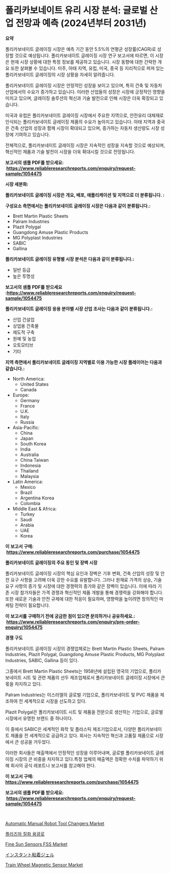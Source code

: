 <p><h1>폴리카보네이트 유리 시장 분석: 글로벌 산업 전망과 예측 (2024년부터 2031년)</h1></p><p><strong>요약</strong></p>
<p><p>폴리카보네이트 글레이징 시장은 예측 기간 동안 5.5%의 연평균 성장률(CAGR)로 성장할 것으로 예상됩니다. 폴리카보네이트 글레이징 시장 연구 보고서에 따르면, 이 시장은 현재 시장 상황에 대한 특정 정보를 제공하고 있습니다. 시장 동향에 대한 간략한 개요 또한 살펴볼 수 있습니다. 미주, 아태 지역, 유럽, 미국, 중국 등 지리적으로 퍼져 있는 폴리카보네이트 글레이징의 시장 상황을 자세히 알려줍니다.</p><p>폴리카보네이트 글레이징 시장은 안정적인 성장을 보이고 있으며, 특히 건축 및 자동차 산업에서의 수요가 증가하고 있습니다. 이러한 산업들의 성장은 시장에 긍정적인 영향을 미치고 있으며, 글레이징 솔루션의 혁신과 기술 발전으로 인해 시장은 더욱 확장되고 있습니다.</p><p>미국과 유럽은 폴리카보네이트 글레이징 시장에서 주요한 지역으로, 안전유리 대체재로 인식되는 폴리카보네이트 글레이징 제품의 수요가 높아지고 있습니다. 아태 지역과 중국은 건축 산업의 성장과 함께 시장이 확대되고 있으며, 증가하는 자동차 생산량도 시장 성장에 기여하고 있습니다.</p><p>전체적으로, 폴리카보네이트 글레이징 시장은 지속적인 성장을 지속할 것으로 예상되며, 혁신적인 제품과 기술 발전이 시장을 더욱 확대시킬 것으로 전망됩니다.</p></p>
<p><strong>보고서의 샘플 PDF를 받으세요: &nbsp;<a href="https://www.reliableresearchreports.com/enquiry/request-sample/1054475">https://www.reliableresearchreports.com/enquiry/request-sample/1054475</a></strong></p>
<p><strong>시장 세분화:</strong></p>
<p><strong> 폴리카보네이트 글레이징 시장은 개요, 배포, 애플리케이션 및 지역으로 더 분류됩니다. :</strong></p>
<p><strong>구성요소 측면에서는 폴리카보네이트 글레이징 시장은 다음과 같이 분류됩니다.:</strong></p>
<p><ul><li>Brett Martin Plastic Sheets</li><li>Palram Industries</li><li>Plazit Polygal</li><li>Guangdong Amuse Plastic Products</li><li>MG Polyplast Industries</li><li>SABIC</li><li>Gallina</li></ul></p>
<p><strong> 폴리카보네이트 글레이징 유형별 시장 분석은 다음과 같이 분류됩니다.:</strong></p>
<p><ul><li>일반 등급</li><li>높은 투명성</li></ul></p>
<p><strong>보고서의 샘플 PDF를 받으세요 :<a href="https://www.reliableresearchreports.com/enquiry/request-sample/1054475">https://www.reliableresearchreports.com/enquiry/request-sample/1054475</a></strong></p>
<p><strong> 폴리카보네이트 글레이징 응용 분야별 시장 산업 조사는 다음과 같이 분류됩니다.:</strong></p>
<p><ul><li>산업 건설업</li><li>상업용 건축물</li><li>제도적 구축</li><li>원예 및 농업</li><li>오토모티브</li><li>기타</li></ul></p>
<p><strong>지역 측면에서 폴리카보네이트 글레이징 지역별로 이용 가능한 시장 플레이어는 다음과 같습니다.:</strong></p>
<p><ul>
    <li>
        North America:
        <ul>
            <li>United States</li>
            <li>Canada</li>
        </ul>
    </li>
    <li>
        Europe:
        <ul>
            <li>Germany</li>
            <li>France</li>
            <li>U.K.</li>
            <li>Italy</li>
            <li>Russia</li>
        </ul>
    </li>
    <li>
        Asia-Pacific:
        <ul>
            <li>China</li>
            <li>Japan</li>
            <li>South Korea</li>
            <li>India</li>
            <li>Australia</li>
            <li>China Taiwan</li>
            <li>Indonesia</li>
            <li>Thailand</li>
            <li>Malaysia</li>
        </ul>
    </li>
    <li>
        Latin America:
        <ul>
            <li>Mexico</li>
            <li>Brazil</li>
            <li>Argentina Korea</li>
            <li>Colombia</li>
        </ul>
    </li>
    <li>
        Middle East & Africa:
        <ul>
            <li>Turkey</li>
            <li>Saudi</li>
            <li>Arabia</li>
            <li>UAE</li>
            <li>Korea</li>
        </ul>
    </li>
    </ul></p>
<p><strong>이 보고서 구매: &nbsp;<a href="https://www.reliableresearchreports.com/purchase/1054475">https://www.reliableresearchreports.com/purchase/1054475</a></strong></p>
<p><strong>폴리카보네이트 글레이징의 주요 동인 및 장벽 시장</strong></p>
<p><p>폴리카보네이트 글레이징 시장의 핵심 요인과 장벽은 기후 변화, 건축 산업의 성장 및 안전 요구 사항을 고려해 더욱 강한 수요를 유발합니다. 그러나 원재료 가격의 상승, 기술 요구 사항의 증가 및 시장에 대한 경쟁력의 증가와 같은 장벽이 있습니다. 이에 따라 기존 시장 참가자들은 가격 경쟁과 혁신적인 제품 개발을 통해 경쟁력을 강화해야 합니다. 또한 새로운 기술과 안전 규제에 대한 적응이 필요하며, 영향력을 높이려면 창의적인 마케팅 전략이 필요합니다.</p></p>
<p><strong>이 보고서를 구매하기 전에 궁금한 점이 있으면 문의하거나 공유하세요.: &nbsp;<a href="https://www.reliableresearchreports.com/enquiry/pre-order-enquiry/1054475">https://www.reliableresearchreports.com/enquiry/pre-order-enquiry/1054475</a></strong></p>
<p><strong>경쟁 구도</strong></p>
<p><p>폴리카보네이트 글레이징 시장의 경쟁업체로는 Brett Martin Plastic Sheets, Palram Industries, Plazit Polygal, Guangdong Amuse Plastic Products, MG Polyplast Industries, SABIC, Gallina 등이 있다. </p><p>그중에서 Brett Martin Plastic Sheets는 1958년에 설립된 영국의 기업으로, 폴리카보네이트 시트 및 관련 제품의 선두 제조업체로서 폴리카보네이트 글레이징 시장에서 큰 몫을 차지하고 있다. </p><p>Palram Industries는 이스라엘의 글로벌 기업으로, 폴리카보네이트 및 PVC 제품을 제조하여 전 세계적으로 시장을 선도하고 있다.</p><p>Plazit Polygal은 폴리카보네이트 시트 및 제품을 전문으로 생산하는 기업으로, 글로벌 시장에서 유명한 브랜드 중 하나이다. </p><p>이 중에서 SABIC은 세계적인 화학 및 플라스틱 제조기업으로서, 다양한 폴리카보네이트 제품을 전 세계적으로 공급하고 있다. 회사는 지속적인 혁신과 고품질 제품으로 시장에서 큰 성공을 거두었다.</p><p>이러한 회사들은 매출액에서 안정적인 성장을 이루어내며, 글로벌 폴리카보네이트 글레이징 시장의 큰 비중을 차지하고 있다.특정 업체의 매출액은 정확한 수치를 파악하기 위해 회사의 공식 레포트나 보고서를 참고해야 한다.</p></p>
<p><strong>이 보고서 구매: &nbsp; <a href="https://www.reliableresearchreports.com/purchase/1054475">https://www.reliableresearchreports.com/purchase/1054475</a></strong></p>
<p><strong>보고서의 샘플 PDF를 받으세요: &nbsp;<a href="https://www.reliableresearchreports.com/enquiry/request-sample/1054475">https://www.reliableresearchreports.com/enquiry/request-sample/1054475</a></strong><strong></strong></p>
<p>&nbsp;</p>
<p><p><a href="https://issuu.com/reportprime-2/docs/automatic-manual-robot-tool-changers-market-size-2">Automatic Manual Robot Tool Changers Market</a></p><p><a href="https://github.com/vss5505pa7z1p/Market-Research-Report-List-1/blob/main/8999166193763.md">플라즈마 질화 용광로</a></p><p><a href="https://view.publitas.com/reportprime-1/fine-sun-sensors-fss-market-size-share-trends-analysis-report-by-application-regional-outlook-competitive-strategies-and-segment-forecasts-2024-2031/">Fine Sun Sensors FSS Market</a></p><p><a href="https://medium.com/@vincemarvin1/%E3%82%A4%E3%83%B3%E3%82%B9%E3%82%BF%E3%83%B3%E3%83%88%E6%8E%A5%E7%9D%80%E5%89%A4%E3%82%B2%E3%83%AB%E5%B8%82%E5%A0%B4-%E3%82%BF%E3%82%A4%E3%83%97-%E5%BF%9C%E7%94%A8-%E5%9C%B0%E7%90%86%E3%81%AB%E3%82%88%E3%82%8B%E5%8C%85%E6%8B%AC%E7%9A%84%E8%A9%95%E4%BE%A1-22b47f700317">インスタント粘着ジェル</a></p><p><a href="https://cat-emmental-94b.notion.site/Train-Wheel-Magnetic-Sensor-Market-Size-Market-Share-and-Global-Market-Analysis-Report-2024-2031-e2b877f940a1432b93d018b91f3580cf">Train Wheel Magnetic Sensor Market</a></p></p>